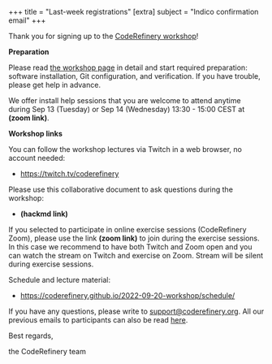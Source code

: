 +++
title = "Last-week registrations"
[extra]
subject = "Indico confirmation email"
+++

Thank you for signing up to the [CodeRefinery workshop](https://coderefinery.github.io/2022-09-20-workshop/)!


**Preparation**

Please read [the workshop
page](https://coderefinery.github.io/2022-09-20-workshop/requirements/) in
detail and start required preparation: software installation, Git
configuration, and verification.  If you have trouble, please get help in
advance.

We offer install help sessions that you are welcome to attend anytime during
Sep 13 (Tuesday) or Sep 14 (Wednesday) 13:30 - 15:00 CEST at
**(zoom link)**.


**Workshop links**

You can follow the workshop lectures via Twitch in a web browser, no account needed:
- https://twitch.tv/coderefinery

Please use this collaborative document to ask questions during the workshop:
- **(hackmd link)**

If you selected to participate in online exercise sessions (CodeRefinery Zoom),
please use the link **(zoom link)** to join during the
exercise sessions. In this case we recommend to have both Twitch and Zoom
open and you can watch the stream on Twitch and exercise on Zoom. Stream will
be silent during exercise sessions.

Schedule and lecture material:
- https://coderefinery.github.io/2022-09-20-workshop/schedule/


If you have any questions, please write to support@coderefinery.org.
All our previous emails to participants can also be read [here](https://coderefinery.github.io/2022-09-20-workshop/communication/).

Best regards,

the CodeRefinery team

